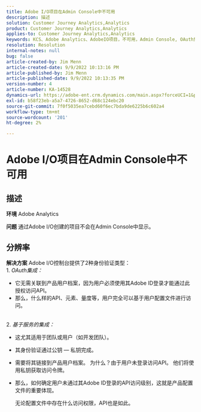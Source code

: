 ```yaml
---
title: Adobe I/O项目在Admin Console中不可用
description: 描述
solution: Customer Journey Analytics,Analytics
product: Customer Journey Analytics,Analytics
applies-to: Customer Journey Analytics,Analytics
keywords: KCS、Adobe Analytics、AdobeIO项目，不可用，Admin Console, OAuth集成，基于服务的集成
resolution: Resolution
internal-notes: null
bug: false
article-created-by: Jim Menn
article-created-date: 9/9/2022 10:13:16 PM
article-published-by: Jim Menn
article-published-date: 9/9/2022 10:13:35 PM
version-number: 4
article-number: KA-14528
dynamics-url: https://adobe-ent.crm.dynamics.com/main.aspx?forceUCI=1&pagetype=entityrecord&etn=knowledgearticle&id=79289e96-8c30-ed11-9db1-0022480866ad
exl-id: b58f23eb-a5a7-4726-8652-d68c124ebc20
source-git-commit: 7f0f5035ea7cebd60f6ec7bda9de6225b6c602a4
workflow-type: tm+mt
source-wordcount: '201'
ht-degree: 2%

---
```


# Adobe I/O项目在Admin Console中不可用

## 描述


<b>环境</b>
Adobe Analytics

<b>问题</b>
通过Adobe I/O创建的项目不会在Admin Console中显示。


## 分辨率


<b>解决方案</b>
Adobe I/O控制台提供了2种身份验证类型：
<br>1. *OAuth集成：*
- 它无需关联到产品用户档案，因为用户必须使用其Adobe ID登录才能通过此授权访问API。
- 那么，什么样的API、元素、量度等，用户完全可以基于用户配置文件进行访问。

<br>2. *基于服务的集成：*
- 这尤其适用于团队或用户（如开发团队）。


- 其身份验证通过公钥 — 私钥完成。


- 需要将其链接到产品用户档案。 为什么？由于用户未登录访问API。 他们将使用私钥获取访问令牌。
- 那么，如何确定用户未通过其Adobe ID登录的API访问级别，这就是产品配置文件的重要体现。

   无论配置文件中存在什么访问权限，API也是如此。
